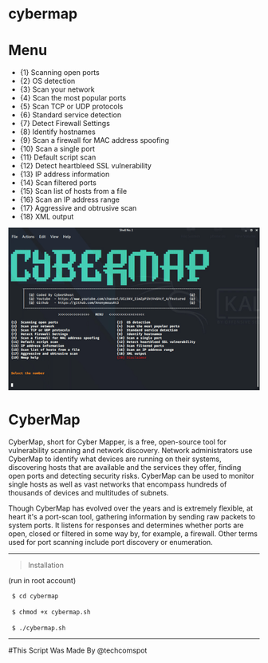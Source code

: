 # cybermap


# Menu
* {1}  Scanning open ports
* {2}  OS detection
* {3}  Scan your network
* {4}  Scan the most popular ports
* {5}  Scan TCP or UDP protocols  
* {6}  Standard service detection
* {7}  Detect Firewall Settings 
* {8}  Identify hostnames
* {9}  Scan a firewall for MAC address spoofing 
* {10} Scan a single port
* {11} Default script scan  
* {12} Detect heartbleed SSL vulnerability
* {13} IP address information
* {14} Scan filtered ports
* {15} Scan list of hosts from a file 
* {16} Scan an IP address range
* {17} Aggressive and obtrusive scan
* {18} XML output


<IMG SRC="https://github.com/AnonymousAt3/cybermap/blob/main/gif/cyber.gif">

# CyberMap
CyberMap, short for Cyber Mapper, is a free, open-source tool for vulnerability scanning and network discovery. Network administrators use CyberMap to identify what devices are running on their systems, discovering hosts that are available and the services they offer, finding open ports and detecting security risks.
CyberMap can be used to monitor single hosts as well as vast networks that encompass hundreds of thousands of devices and multitudes of subnets.

Though CyberMap has evolved over the years and is extremely flexible, at heart it's a port-scan tool, gathering information by sending raw packets to system ports. It listens for responses and determines whether ports are open, closed or filtered in some way by, for example, a firewall. Other terms used for port scanning include port discovery or enumeration.


--------------------------------

> Installation 

 (run in root account)

     $ cd cybermap
     
     $ chmod +x cybermap.sh
	
     $ ./cybermap.sh
   

--------------------------------
     
     
#This Script Was Made By @techcomspot

